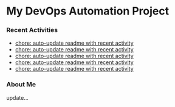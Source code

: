 # My DevOps Automation Project

### Recent Activities
<!-- activity:START -->
- [chore: auto-update readme with recent activity](https://github.com/kaigiii/mybowling-app/commit/bad4b19cd4a04757eaceed4354f11277002b9414)
- [chore: auto-update readme with recent activity](https://github.com/kaigiii/mybowling-app/commit/ae917a8823fcbadf47ce419adae42fb65d661fbc)
- [chore: auto-update readme with recent activity](https://github.com/kaigiii/mybowling-app/commit/f44d7cdcd5d70d7fd3519d049298969316e105b8)
- [chore: auto-update readme with recent activity](https://github.com/kaigiii/mybowling-app/commit/7ef7d1af179d2c240ae61ec8f020ac919043c31f)
- [chore: auto-update readme with recent activity](https://github.com/kaigiii/mybowling-app/commit/222e24141066f968366eaed96f74d849fd5ebbed)
<!-- activity:END -->

### About Me
<!-- MYLINKS:START -->
<!-- MYLINKS:END -->

update...
